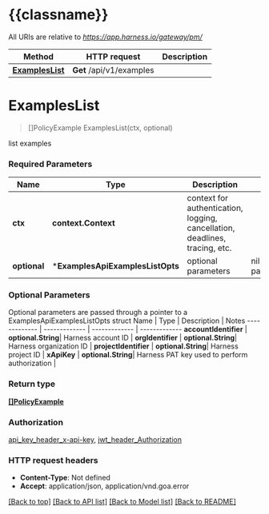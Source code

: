 # {{classname}}

All URIs are relative to *https://app.harness.io/gateway/pm/*

Method | HTTP request | Description
------------- | ------------- | -------------
[**ExamplesList**](ExamplesApi.md#ExamplesList) | **Get** /api/v1/examples | 

# **ExamplesList**
> []PolicyExample ExamplesList(ctx, optional)


list examples

### Required Parameters

Name | Type | Description  | Notes
------------- | ------------- | ------------- | -------------
 **ctx** | **context.Context** | context for authentication, logging, cancellation, deadlines, tracing, etc.
 **optional** | ***ExamplesApiExamplesListOpts** | optional parameters | nil if no parameters

### Optional Parameters
Optional parameters are passed through a pointer to a ExamplesApiExamplesListOpts struct
Name | Type | Description  | Notes
------------- | ------------- | ------------- | -------------
 **accountIdentifier** | **optional.String**| Harness account ID | 
 **orgIdentifier** | **optional.String**| Harness organization ID | 
 **projectIdentifier** | **optional.String**| Harness project ID | 
 **xApiKey** | **optional.String**| Harness PAT key used to perform authorization | 

### Return type

[**[]PolicyExample**](PolicyExample.md)

### Authorization

[api_key_header_x-api-key](../README.md#api_key_header_x-api-key), [jwt_header_Authorization](../README.md#jwt_header_Authorization)

### HTTP request headers

 - **Content-Type**: Not defined
 - **Accept**: application/json, application/vnd.goa.error

[[Back to top]](#) [[Back to API list]](../README.md#documentation-for-api-endpoints) [[Back to Model list]](../README.md#documentation-for-models) [[Back to README]](../README.md)

